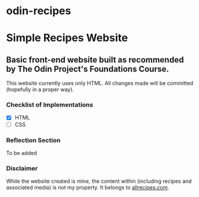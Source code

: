 # odin-recipes

# Simple Recipes Website

## Basic front-end website built as recommended by The Odin Project's Foundations Course.

This website currently uses only HTML. All changes made will be committed (hopefully in a proper way).

### Checklist of Implementations
- [X] HTML
- [ ] CSS

### Reflection Section

To be added

### Disclaimer

While the website created is mine, the content within (including recipes and associated media) is not my property. It belongs to [allrecipes.com](https://www.allrecipes.com/).